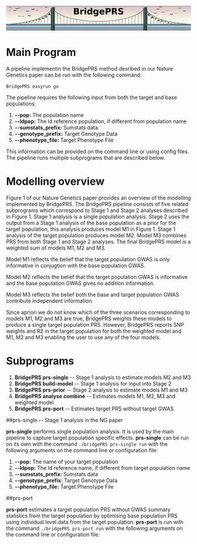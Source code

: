 ![Screenshot](img/slim/guide_logo4.png) 


# Main Program  

A pipeline implementin the BridgePRS method desribed in our Nature
Genetics paper can be run with the following command:

    BridgePRS easyrun go

The pipeline requires the following input from both the target and base populations: 

1. **--pop:** The population name
2. **--ldpop:** The ld reference population, if different from population name
3. **--sumstats_prefix:** Sumstats data 
4. **--genotype_prefix:** Target Genotype Data 
5. **--phenotype_file:** Target Phenotype File 

This information can be provided on the command line or using config
files. The pipeline runs multiple subprograms that are described
below.

# Modelling overview

Figure 1 of our Nature Genetics paper provides an overview of the
modelling implemented by BridgePRS. The BridgePRS pipeline consists
of five related subprograms which correspond to Stage 1 and Stage 2
analyses described in Figure 1. Stage 1 analysis is a single
population analysis. Stage 2 uses the output from a Stage 1 analysis
of the base population as a prior for the target population, this
analysis produces model M1 in Figure 1. Stage 1 analysis of the
target population produces model M2. Model M3 combines PRS from both
Stage 1 and Stage 2 analyses. The final BridgePRS model is a weighted
sum of models M1, M2 and M3.

Model M1 reflects the belief that the target population GWAS is only
informative in conjugtion with the base population GWAS.

Model M2 reflects the belief that the target population GWAS is
informative and the base population GWAS gives no addition
information.

Model M3 reflects the belief both the base and target population GWAS
contribute independent information.

Since apriori we do not know which of the three scenarios
corresponding to models M1, M2 and M3 are true, BridgePRS weights
these models to produce a single target population PRS. However,
BridgePRS reports SNP weights and R2 in the target population for both
the weighted model and M1, M2 and M3 enabling the user to use any of
the four models.

# Subprograms 

1) **BridgePRS prs-single** -- Stage 1 analysis to estimate models M2
and M3
2) **BridgePRS build-model** -- Stage 1 analysis for input into Stage 2
3) **BridgePRS prs-prior** -- Stage 2 analysis to estimate models M1
and M3
4) **BridgePRS analyse combine** -- Estimates models M1, M2, M3 and
weighted model
5) **BridgePRS prs-port** -- Estimates target PRS without target GWAS


##prs-single -- Stage 1 analysis in the NG paper

**prs-single** performs single population analysis. It is used by the
main pipeline to capture target population specific effects.
**prs-single** can be run on its own with the command `./bridgePRS
prs-single run` with the following arguments on the command line or
configuration file:

1. **--pop:** The name of your target population 
2. **--ldpop:** The ld reference name, if different from target population name 
3. **--sumstats_prefix:** Sumstats data 
4. **--genotype_prefix:** Target Genotype Data 
5. **--phenotype_file:** Target Phenotype File 


##prs-port 

**prs-port** estimates a target population PRS without GWAS summary
statistics from the target population by optimising base
population PRS using individual level data from the target
population. **prs-port** is run with the command `./bridgePRS
prs-port run` with the following arguments on the command line or
configuration file:
